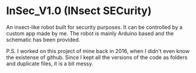# InSec_V1.0 (INsect SECurity)

An insect-like robot built for security purposes. It can be controlled by a custom app made by me. The robot is mainly Arduino based and the schematic has been provided. 

P.S. I worked on this project of mine back in 2016, when I didn't even know the existense of github. Since I kept all the versions of the code as folders and duplicate files, it is a bit messy. 
